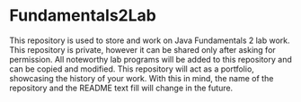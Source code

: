 # Fundamentals2Lab
This repository is used to store and work on Java Fundamentals 2 lab work.
This repository is private, however it can be shared only after asking for permission.
All noteworthy lab programs will be added to this repository and can be copied and modified.
This repository will act as a portfolio, showcasing the history of your work.
With this in mind, the name of the repository and the README text fill will change in the future.
